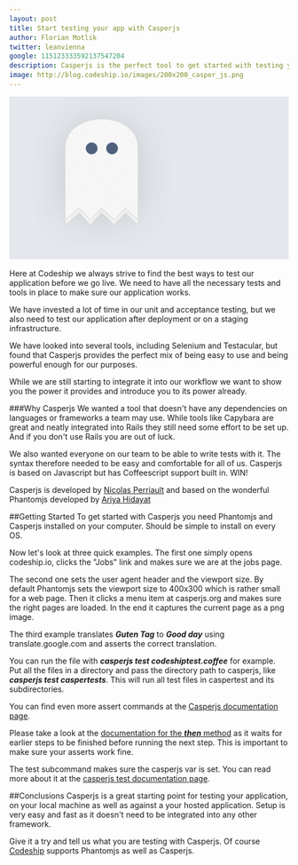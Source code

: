 ```yaml
---
layout: post
title: Start testing your app with Casperjs
author: Florian Motlik
twitter: leanvienna
google: 115123333592137547204
description: Casperjs is the perfect tool to get started with testing your deployed applications
image: http://blog.codeship.io/images/200x200_casper_js.png
---
```

![Casperjs](/images/casperjs/Casper_JS_ghost.gif)

Here at Codeship we always strive to find the best ways to test our
application before we go live. We need to have all the necessary tests
and tools in place to make sure our application works.

We have invested a lot of time in our unit and acceptance testing, but
we also need to test our application after deployment or on
a staging infrastructure.

We have looked into several tools, including Selenium and Testacular, but
found that Casperjs provides the perfect mix of being easy to use and
being powerful enough for our purposes.

While we are still starting to integrate it into our workflow we want to
show you the power it provides and introduce you to its power already.

###Why Casperjs
We wanted a tool that doesn't have any dependencies on languages
or frameworks a team may use. While tools like Capybara are great and neatly
integrated into Rails they still need some effort to be set up. And if you
don't use Rails you are out of luck.

We also wanted everyone on our team to be able to write tests with it.
The syntax therefore needed to be easy and comfortable for all of us.
Casperjs is based on Javascript but has Coffeescript support built in. WIN!

Casperjs is developed by [Nicolas Perriault](https://github.com/n1k0) and based
on the wonderful Phantomjs developed by [Ariya
Hidayat](https://github.com/ariya)

##Getting Started
To get started with Casperjs you need Phantomjs and Casperjs installed
on your computer. Should be simple to install on every OS.

Now let's look at three quick examples.
The first one simply opens codeship.io, clicks the "Jobs" link and makes
sure we are at the jobs page.

<script src="https://gist.github.com/flomotlik/5103432.js"></script>

The second one sets the user agent header and the viewport size. By default
Phantomjs sets the viewport size to 400x300 which is rather small for a
web page. Then it clicks a menu item at casperjs.org and makes sure
the right pages are loaded. In the end it captures the current page as a
png image.

<script src="https://gist.github.com/flomotlik/5113089.js"></script>

The third example translates ***Guten Tag*** to ***Good day*** using
translate.google.com and asserts the correct translation.

<script src="https://gist.github.com/flomotlik/5113098.js"></script>

You can run the file with ***casperjs test codeshiptest.coffee*** for
example. Put all the files in a directory and pass the directory path to
casperjs, like ***casperjs test caspertests***. This will run all test files
in caspertest and its subdirectories.

You can find even more assert commands at the [Casperjs documentation page](http://casperjs.org/api.html#tester).

Please take a look at the [documentation for the ***then***
method](http://casperjs.org/faq.html#faq-step-stack) as it waits for
earlier steps to be finished before running the next step. This is
important to make sure your asserts work fine.

The test subcommand makes sure the casperjs var is set. You can read more
about it at the [casperjs test documentation
page](http://casperjs.org/testing.html).

##Conclusions
Casperjs is a great starting point for testing your application, on your
local machine as well as against a your hosted application.
Setup is very easy and fast as it doesn't need to
be integrated into any other framework.

Give it a try and tell us what you are testing with Casperjs. Of course
[Codeship](https://www.codeship.io)  supports Phantomjs as well as Casperjs.
